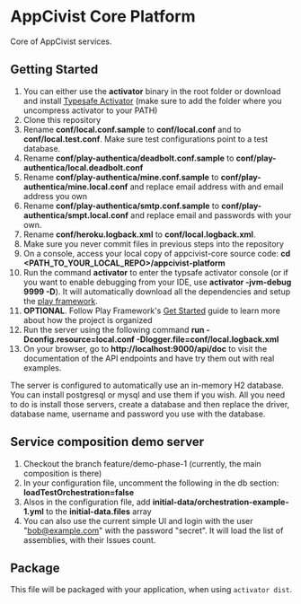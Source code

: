 # AppCivist Core Platform

Core of AppCivist services. 

## Getting Started

1. You can either use the **activator** binary in the root folder or download and install [Typesafe Activator][3] (make sure to add the folder where you uncompress activator to your PATH)
2. Clone this repository
3. Rename **conf/local.conf.sample** to **conf/local.conf** and to **conf/local.test.conf**. Make sure test configurations point to a test database. 
4. Rename **conf/play-authentica/deadbolt.conf.sample** to **conf/play-authentica/local.deadbolt.conf**
5. Rename **conf/play-authentica/mine.conf.sample** to **conf/play-authentica/mine.local.conf** and replace email address with and email address you own 
6. Rename **conf/play-authentica/smtp.conf.sample** to **conf/play-authentica/smpt.local.conf** and replace email and passwords with your own. 
6. Rename **conf/heroku.logback.xml** to **conf/local.logback.xml**. 
7. Make sure you never commit files in previous steps into the repository 
8. On a console, access your local copy of appcivist-core source code: **cd <PATH_TO_YOUR_LOCAL_REPO>/appcivist-platform**
9. Run the command **activator** to enter the typsafe activator console (or if you want to enable debugging from your IDE, use **activator -jvm-debug 9999 -D**). It will automatically download all the dependencies and setup the [play framework][1].  
10. **OPTIONAL**. Follow Play Framework's [Get Started][2] guide to learn more about how the project is organized
11. Run the server using the following command **run -Dconfig.resource=local.conf -Dlogger.file=conf/local.logback.xml**
12. On your browser, go to **http://localhost:9000/api/doc** to visit the documentation of the API endpoints and have try them out with real examples. 

The server is configured to automatically use an in-memory H2 database. You can install postgresql or mysql and use them if you wish. All you need to do is install those servers, create a database and then replace the driver, database name, username and password you use with the database. 

## Service composition demo server

1. Checkout the branch feature/demo-phase-1 (currently, the main composition is there)
2. In your configuration file, uncomment the following in the db section: **loadTestOrchestration=false**     
3. Alsos in the configuration file, add **initial-data/orchestration-example-1.yml** to the **initial-data.files** array
10. You can also use the current simple UI and login with the user "bob@example.com" with the password "secret". It will load the list of assemblies, with their Issues count. 

## Package 

This file will be packaged with your application, when using `activator dist`.


[1]: https://www.playframework.com/
[2]: https://www.playframework.com/documentation/2.3.x/Home
[3]: http://typesafe.com/get-started
[4]: https://www.getpostman.com/
